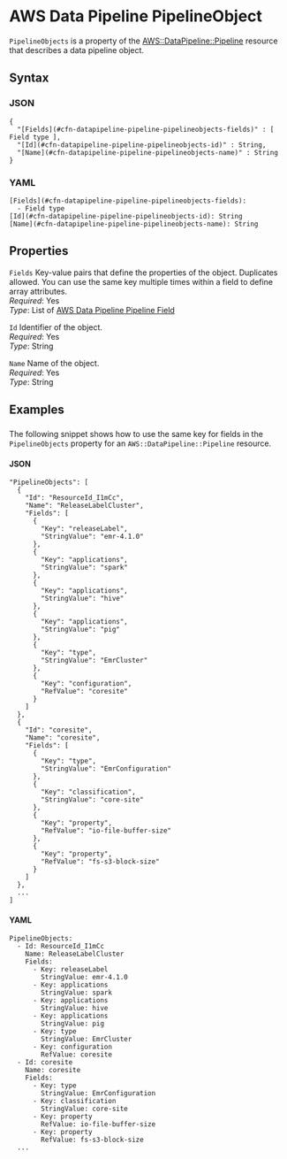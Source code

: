 # AWS Data Pipeline PipelineObject<a name="aws-properties-datapipeline-pipeline-pipelineobjects"></a>

`PipelineObjects` is a property of the [AWS::DataPipeline::Pipeline](aws-resource-datapipeline-pipeline.md) resource that describes a data pipeline object\.

## Syntax<a name="w3ab2c21c14d566b5"></a>

### JSON<a name="aws-properties-datapipeline-pipeline-pipelineobjects-syntax.json"></a>

```
{
  "[Fields](#cfn-datapipeline-pipeline-pipelineobjects-fields)" : [ Field type ],
  "[Id](#cfn-datapipeline-pipeline-pipelineobjects-id)" : String,
  "[Name](#cfn-datapipeline-pipeline-pipelineobjects-name)" : String
}
```

### YAML<a name="aws-properties-datapipeline-pipeline-pipelineobjects-syntax.yaml"></a>

```
[Fields](#cfn-datapipeline-pipeline-pipelineobjects-fields):
  - Field type
[Id](#cfn-datapipeline-pipeline-pipelineobjects-id): String
[Name](#cfn-datapipeline-pipeline-pipelineobjects-name): String
```

## Properties<a name="w3ab2c21c14d566b7"></a>

`Fields`  <a name="cfn-datapipeline-pipeline-pipelineobjects-fields"></a>
Key\-value pairs that define the properties of the object\. Duplicates allowed\. You can use the same key multiple times within a field to define array attributes\.  
*Required*: Yes  
*Type*: List of [AWS Data Pipeline Pipeline Field](aws-properties-datapipeline-pipeline-pipelineobjects-fields.md)

`Id`  <a name="cfn-datapipeline-pipeline-pipelineobjects-id"></a>
Identifier of the object\.  
*Required*: Yes  
*Type*: String

`Name`  <a name="cfn-datapipeline-pipeline-pipelineobjects-name"></a>
Name of the object\.  
*Required*: Yes  
*Type*: String

## Examples<a name="aws-properties-datapipeline-pipeline-pipelineobjects-examples"></a>

### <a name="aws-properties-datapipeline-pipeline-pipelineobjects-example1"></a>

The following snippet shows how to use the same key for fields in the `PipelineObjects` property for an `AWS::DataPipeline::Pipeline` resource\.

#### JSON<a name="aws-properties-datapipeline-pipeline-pipelineobjects-example1.json"></a>

```
"PipelineObjects": [
  {
    "Id": "ResourceId_I1mCc",
    "Name": "ReleaseLabelCluster",
    "Fields": [
      {
        "Key": "releaseLabel",
        "StringValue": "emr-4.1.0"
      },
      {
        "Key": "applications",
        "StringValue": "spark"
      },
      {
        "Key": "applications",
        "StringValue": "hive"
      },
      {
        "Key": "applications",
        "StringValue": "pig"
      },
      {
        "Key": "type",
        "StringValue": "EmrCluster"
      },
      {
        "Key": "configuration",
        "RefValue": "coresite"
      }
    ]
  },
  {
    "Id": "coresite",
    "Name": "coresite",
    "Fields": [
      {
        "Key": "type",
        "StringValue": "EmrConfiguration"
      },
      {
        "Key": "classification",
        "StringValue": "core-site"
      },
      {
        "Key": "property",
        "RefValue": "io-file-buffer-size"
      },
      {
        "Key": "property",
        "RefValue": "fs-s3-block-size"
      }
    ]
  },
  ...
]
```

#### YAML<a name="aws-properties-datapipeline-pipeline-pipelineobjects-example1.yaml"></a>

```
PipelineObjects:
  - Id: ResourceId_I1mCc
    Name: ReleaseLabelCluster
    Fields:
      - Key: releaseLabel
        StringValue: emr-4.1.0
      - Key: applications
        StringValue: spark
      - Key: applications
        StringValue: hive
      - Key: applications
        StringValue: pig
      - Key: type
        StringValue: EmrCluster
      - Key: configuration
        RefValue: coresite
  - Id: coresite
    Name: coresite
    Fields:
      - Key: type
        StringValue: EmrConfiguration
      - Key: classification
        StringValue: core-site
      - Key: property
        RefValue: io-file-buffer-size
      - Key: property
        RefValue: fs-s3-block-size
  ...
```